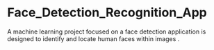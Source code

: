 # Face_Detection_Recognition_App
A machine learning project focused on a face detection application is designed to identify and locate human faces within images .

